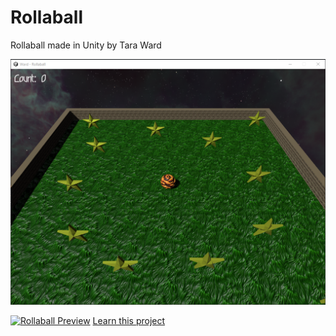 # Rollaball
Rollaball made in Unity by Tara Ward

![Rollaball Image](https://github.com/tara-ward/Rollaball/blob/main/image.png?raw=true)

[![Rollaball Preview](http://img.youtube.com/vi/TBjuY9lt784/0.jpg)](http://www.youtube.com/watch?v=TBjuY9lt784)
[Learn this project](https://learn.unity.com/project/roll-a-ball)
